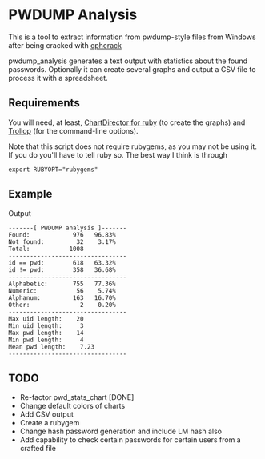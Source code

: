 # PWDUMP Analysis #

This is a tool to extract information from pwdump-style files from Windows after
being cracked with [ophcrack][1]

  [1]: http://ophcrack.sourceforge.net

pwdump_analysis generates a text output with statistics about the found
passwords. Optionally it can create several graphs and output a CSV file to
process it with a spreadsheet. 

## Requirements ##

You will need, at least, [ChartDirector for ruby][2] (to create the graphs) and
[Trollop][3] (for the command-line options).

  [2]: http://www.advsofteng.com/cdruby.html
  [3]: http://trollop.rubyforge.org/

Note that this script does not require rubygems, as you may not be using it. If
you do you'll have to tell ruby so. The best way I think is through 

    export RUBYOPT="rubygems"

## Example ##

Output

    -------[ PWDUMP analysis ]-------
    Found:            976   96.83%
    Not found:         32    3.17%
    Total:           1008
    ---------------------------------
    id == pwd:        618   63.32%
    id != pwd:        358   36.68%
    ---------------------------------
    Alphabetic:       755   77.36%
    Numeric:           56    5.74%
    Alphanum:         163   16.70%
    Other:              2    0.20%
    ---------------------------------
    Max uid length:    20
    Min uid length:     3
    Max pwd length:    14
    Min pwd length:     4
    Mean pwd length:    7.23
    ---------------------------------


## TODO ##

* Re-factor pwd_stats_chart [DONE]
* Change default colors of charts
* Add CSV output
* Create a rubygem
* Change hash password generation and include LM hash also
* Add capability to check certain passwords for certain users from a crafted
file

